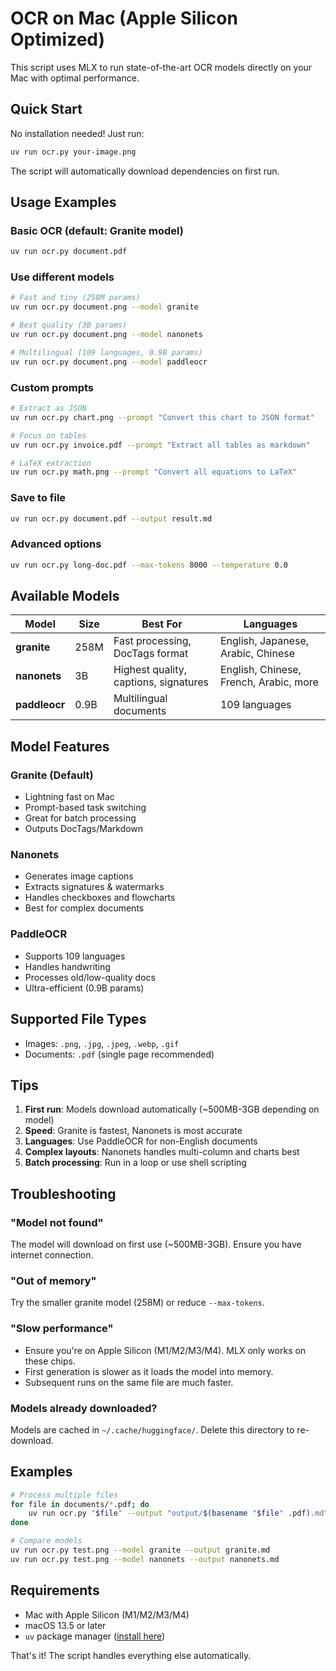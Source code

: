 # OCR on Mac (Apple Silicon Optimized)

This script uses MLX to run state-of-the-art OCR models directly on your Mac with optimal performance.

## Quick Start

No installation needed! Just run:

```bash
uv run ocr.py your-image.png
```

The script will automatically download dependencies on first run.

## Usage Examples

### Basic OCR (default: Granite model)
```bash
uv run ocr.py document.pdf
```

### Use different models
```bash
# Fast and tiny (258M params)
uv run ocr.py document.png --model granite

# Best quality (3B params) 
uv run ocr.py document.png --model nanonets

# Multilingual (109 languages, 0.9B params)
uv run ocr.py document.png --model paddleocr
```

### Custom prompts
```bash
# Extract as JSON
uv run ocr.py chart.png --prompt "Convert this chart to JSON format"

# Focus on tables
uv run ocr.py invoice.pdf --prompt "Extract all tables as markdown"

# LaTeX extraction
uv run ocr.py math.png --prompt "Convert all equations to LaTeX"
```

### Save to file
```bash
uv run ocr.py document.pdf --output result.md
```

### Advanced options
```bash
uv run ocr.py long-doc.pdf --max-tokens 8000 --temperature 0.0
```

## Available Models

| Model | Size | Best For | Languages |
|-------|------|----------|-----------|
| **granite** | 258M | Fast processing, DocTags format | English, Japanese, Arabic, Chinese |
| **nanonets** | 3B | Highest quality, captions, signatures | English, Chinese, French, Arabic, more |
| **paddleocr** | 0.9B | Multilingual documents | 109 languages |

## Model Features

### Granite (Default)
- Lightning fast on Mac
- Prompt-based task switching
- Great for batch processing
- Outputs DocTags/Markdown

### Nanonets
- Generates image captions
- Extracts signatures & watermarks
- Handles checkboxes and flowcharts
- Best for complex documents

### PaddleOCR
- Supports 109 languages
- Handles handwriting
- Processes old/low-quality docs
- Ultra-efficient (0.9B params)

## Supported File Types

- Images: `.png`, `.jpg`, `.jpeg`, `.webp`, `.gif`
- Documents: `.pdf` (single page recommended)

## Tips

1. **First run**: Models download automatically (~500MB-3GB depending on model)
2. **Speed**: Granite is fastest, Nanonets is most accurate
3. **Languages**: Use PaddleOCR for non-English documents
4. **Complex layouts**: Nanonets handles multi-column and charts best
5. **Batch processing**: Run in a loop or use shell scripting

## Troubleshooting

### "Model not found"
The model will download on first use (~500MB-3GB). Ensure you have internet connection.

### "Out of memory"
Try the smaller granite model (258M) or reduce `--max-tokens`.

### "Slow performance"
- Ensure you're on Apple Silicon (M1/M2/M3/M4). MLX only works on these chips.
- First generation is slower as it loads the model into memory.
- Subsequent runs on the same file are much faster.

### Models already downloaded?
Models are cached in `~/.cache/huggingface/`. Delete this directory to re-download.

## Examples

```bash
# Process multiple files
for file in documents/*.pdf; do
    uv run ocr.py "$file" --output "output/$(basename "$file" .pdf).md"
done

# Compare models
uv run ocr.py test.png --model granite --output granite.md
uv run ocr.py test.png --model nanonets --output nanonets.md
```

## Requirements

- Mac with Apple Silicon (M1/M2/M3/M4)
- macOS 13.5 or later
- `uv` package manager ([install here](https://docs.astral.sh/uv/))

That's it! The script handles everything else automatically.

